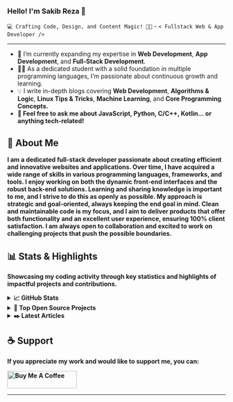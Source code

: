 <!-- ============ INTRO START ============ -->

<!-- greeting -->
<h3>Hello! I'm Sakib Reza 👋</h3>

<!-- tagline -->
`💻 Crafting Code, Design, and Content Magic! 🚀✨` - `< Fullstack Web & App Developer />`

<hr/>

<!-- activity -->
<ul>
  <li>🌱 I’m currently expanding my expertise in <b>Web Development</b>, <b>App Development</b>, and <b>Full-Stack Development</b>.</li>
  <li>👨‍🎓 As a dedicated student with a solid foundation in multiple programming languages, I’m passionate about continuous growth and learning.</li>
  <li>💡 I write in-depth blogs covering <b>Web Development</b>, <b>Algorithms & Logic</b>, <b>Linux Tips & Tricks</b>, <b>Machine Learning</b>, and <b>Core Programming Concepts.</li>
  <li>💬 Feel free to ask me about JavaScript, Python, C/C++, Kotlin... or anything tech-related!</li>
</ul>
<!-- ============ INTRO END ============ -->

<!-- ============ ABOUT START ============ -->
<h2>🚀 About Me</h2>
<p>I am a dedicated full-stack developer passionate about creating efficient and innovative websites and applications. Over time, I have acquired a wide range of skills in various programming languages, frameworks, and tools. I enjoy working on both the dynamic front-end interfaces and the robust back-end solutions. Learning and sharing knowledge is important to me, and I strive to do this as openly as possible. My approach is strategic and goal-oriented, always keeping the end goal in mind. Clean and maintainable code is my focus, and I aim to deliver products that offer both functionality and an excellent user experience, ensuring 100% client satisfaction. I am always open to collaboration and excited to work on challenging projects that push the possible boundaries.</p>
<!-- ============ ABOUT END ============ -->

<!-- ============ STATS AND HIGHLIGHTS START ============ -->
<h2>📊 Stats & Highlights</h2>
<p>Showcasing my coding activity through key statistics and highlights of impactful projects and contributions.</p>

<!-- github stats -->
<details>
  <summary><b>📈 GitHub Stats</b></summary>
  <p align="center">
    <img src="https://github-readme-stats.vercel.app/api?username=sakibreza229&show_icons=true&count_private=true&theme=tokyonight&hide_border=true&border_radius=9" height="150" alt="GitHub Stats" />
    <img src="https://github-readme-stats.vercel.app/api/top-langs?username=sakibreza229&layout=compact&langs_count=6&theme=tokyonight&hide_border=true&border_radius=9" height="150" alt="Top Languages" />
  </p>
  <p align="center">
    <i><b>Note:</b> Top languages reflect public repositories and may not indicate my proficiency or expertise in each.</i>
  </p>
</details>

<!-- open source projects & contributions -->
<details>
  <summary><b>🌟 Top Open Source Projects</b></summary>
  <p align="center">
    <a href="https://github.com/sakibreza-229/30-Days-30-Projects">
      <img src="https://github-readme-stats.vercel.app/api/pin/?username=harun181&repo=converter&theme=tokyonight&hide_border=true" alt="30 Days 30 Projects" />
    </a>
    <a href="https://github.com/sakibreza-229/portfolio">
      <img src="https://github-readme-stats.vercel.app/api/pin/?username=harun181&repo=converter&theme=tokyonight&hide_border=true" alt="Portfolio Project" />
    </a>
    <a href="https://github.com/sakibreza-229/weather-app">
      <img src="https://github-readme-stats.vercel.app/api/pin/?username=harun181&repo=converter&theme=tokyonight&hide_border=true" alt="Weather App" />
    </a>
    <a href="https://github.com/sakibreza-229/blog-platform">
      <img src="https://github-readme-stats.vercel.app/api/pin/?username=harun181&repo=converter&theme=tokyonight&hide_border=true" alt="Blog Platform" />
    </a>
  </p>
  <p align="center">
    <a href="https://github.com/sakibreza229?tab=repositories"><b>🔗 See All Repositories</b></a>
  </p>
</details>

<!-- blogs & articles -->
<details>
  <summary><b>✒️ Latest Articles</b></summary>
  <ul>
    <li><a href="#">Unlocking the Power of AI</a> - <i>Exploring AI's impact on daily life</i></li>
    <li><a href="#">Mastering Full-Stack Development</a> - <i>Your guide to becoming a full-stack expert</i></li>
    <li><a href="#">Responsive Web Design Techniques</a> - <i>Creating mobile-friendly websites</i></li>
    <li><a href="#">Introduction to Neural Networks</a> - <i>Learn the basics of neural networks</i></li>
    <li><a href="#">Getting Started with Machine Learning</a> - <i>Beginner's guide to ML concepts</i></li>
    <li><a href="#">Modern Front-End Frameworks Compared</a> - <i>A breakdown of React, Vue, and Angular</i></li>
    <li><a href="#">Efficient Database Management</a> - <i>Tips for optimizing database performance</i></li>
  </ul>
</details>
<!-- ============ STATS AND HIGHLIGHTS END ============ -->

<!-- ============ SUPPORT START ============ -->
<h2>☕ Support</h2>
<p>If you appreciate my work and would like to support me, you can:</p>
<a href="https://www.buymeacoffee.com/sakibreza229" target="_blank">
  <img src="https://cdn.buymeacoffee.com/buttons/v2/default-yellow.png" alt="Buy Me A Coffee" style="height: 40px !important; width: 160px !important" />
</a>
<!-- ============ SUPPORT END ============ -->

<hr />

<!---
sakibreza229/sakibreza229 is a ✨ special ✨ repository because its `README.md` (this file) appears on your GitHub profile.
You can click the Preview link to take a look at your changes.
--->
